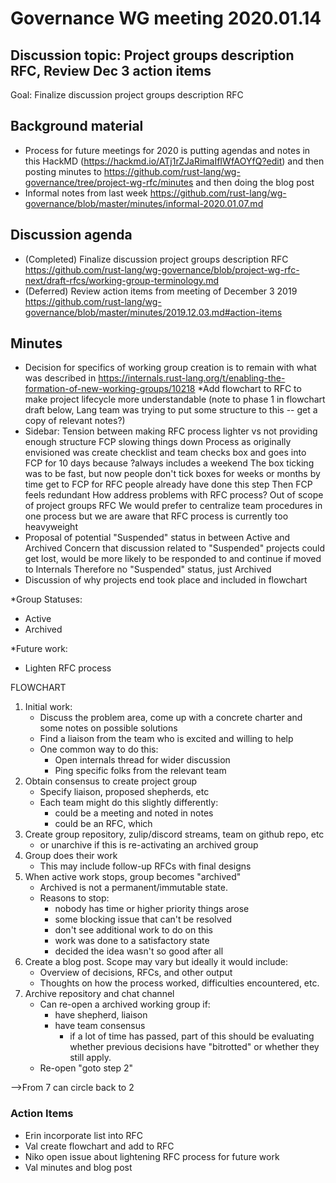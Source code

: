 # Governance WG meeting 2020.01.14

## Discussion topic: Project groups description RFC, Review Dec 3 action items

Goal: Finalize discussion project groups description RFC 

## Background material

* Process for future meetings for 2020 is putting agendas and notes in this HackMD (https://hackmd.io/ATj1rZJaRimaIfIWfAOYfQ?edit) and
then posting minutes to https://github.com/rust-lang/wg-governance/tree/project-wg-rfc/minutes and then doing the blog post
* Informal notes from last week https://github.com/rust-lang/wg-governance/blob/master/minutes/informal-2020.01.07.md

## Discussion agenda

* (Completed) Finalize discussion project groups description RFC 
https://github.com/rust-lang/wg-governance/blob/project-wg-rfc-next/draft-rfcs/working-group-terminology.md
* (Deferred) Review action items from meeting of December 3 2019 https://github.com/rust-lang/wg-governance/blob/master/minutes/2019.12.03.md#action-items

## Minutes

* Decision for specifics of working group creation is to remain with what was described in https://internals.rust-lang.org/t/enabling-the-formation-of-new-working-groups/10218
*Add flowchart to RFC to make project lifecycle more understandable
    (note to phase 1 in flowchart draft below, Lang team was trying to put some structure to this -- get a copy of relevant notes?)
* Sidebar: Tension between making RFC process lighter vs not providing enough structure
    FCP slowing things down
    Process as originally envisioned was create checklist and team checks box and goes into FCP for 10 days because ?always includes a weekend
    The box ticking was to be fast, but now people don't tick boxes for weeks or months by time get to FCP for RFC people already have done this step
    Then FCP feels redundant
    How address problems with RFC process? Out of scope of project groups RFC
    We would prefer to centralize team procedures in one process but we are aware that RFC process is currently too heavyweight 
* Proposal of potential "Suspended" status in between Active and Archived
    Concern that discussion related to "Suspended" projects could get lost, would be more likely to be responded to and continue if moved to Internals
    Therefore no "Suspended" status, just Archived
* Discussion of why projects end took place and included in flowchart

*Group Statuses:
- Active
- Archived

*Future work:
- Lighten RFC process

FLOWCHART

1. Initial work:
    * Discuss the problem area, come up with a concrete charter and some notes on possible solutions
    * Find a liaison from the team who is excited and willing to help
    * One common way to do this:
        * Open internals thread for wider discussion
        * Ping specific folks from the relevant team
2. Obtain consensus to create project group
    * Specify liaison, proposed shepherds, etc
    * Each team might do this slightly differently:
        * could be a meeting and noted in notes
        * could be an RFC, which 
3. Create group repository, zulip/discord streams, team on github repo, etc
    * or unarchive if this is re-activating an archived group
5. Group does their work
    * This may include follow-up RFCs with final designs
6. When active work stops, group becomes "archived"
    * Archived is not a permanent/immutable state.
    * Reasons to stop:
        * nobody has time or higher priority things arose
        * some blocking issue that can't be resolved
        * don't see additional work to do on this
        * work was done to a satisfactory state
        * decided the idea wasn't so good after all
7. Create a blog post. Scope may vary but ideally it would include:
    * Overview of decisions, RFCs, and other output
    * Thoughts on how the process worked, difficulties encountered, etc.
8. Archive repository and chat channel
    * Can re-open a archived working group if:
        * have shepherd, liaison
        * have team consensus
            * if a lot of time has passed, part of this should be evaluating whether previous decisions have "bitrotted" or whether they still apply.
    * Re-open "goto step 2"

-->From 7 can circle back to 2


### Action Items

* Erin incorporate list into RFC
* Val create flowchart and add to RFC
* Niko open issue about lightening RFC process for future work
* Val minutes and blog post
    
    
